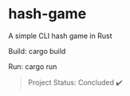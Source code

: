 # hash-game
A simple CLI hash game in Rust

Build: cargo build

Run: cargo run

> Project Status: Concluded :heavy_check_mark:
